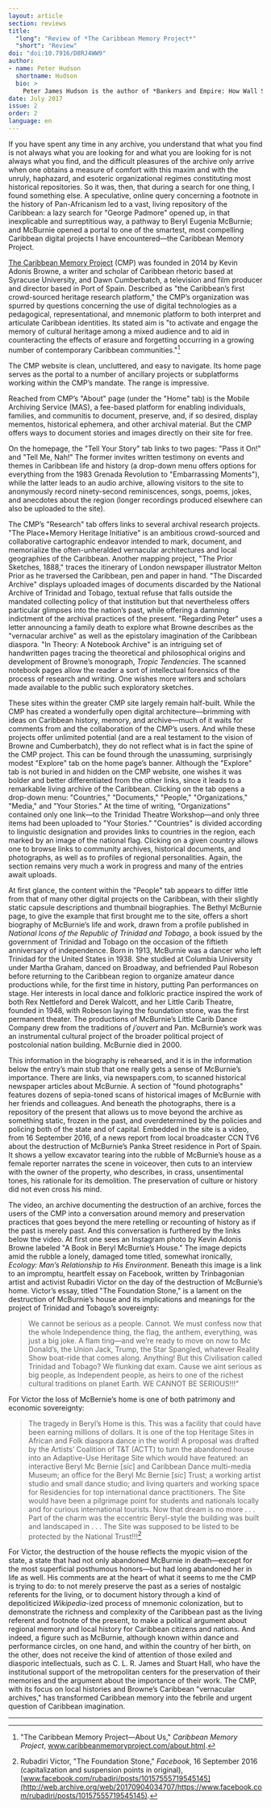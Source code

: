 ```yaml
---
layout: article
section: reviews
title: 
  "long": "Review of *The Caribbean Memory Project*"
  "short": "Review"
doi: "doi:10.7916/D8RJ4WW9"
author: 
- name: Peter Hudson 
  shortname: Hudson
  bio: >
    Peter James Hudson is the author of *Bankers and Empire: How Wall Street Colonized the Caribbean* (2017). He teaches in the departments of history and African American studies at the University of California, Los Angeles.
date: July 2017
issue: 2
order: 2
language: en
---
```


If you have spent any time in any archive, you understand that what you find is not always what you are looking for and what you are looking for is not always what you find, and the difficult pleasures of the archive only arrive when one obtains a measure of comfort with this maxim and with the unruly, haphazard, and esoteric organizational regimes constituting most historical repositories. So it was, then, that during a search for one thing, I found something else. A speculative, online query concerning a footnote in the history of Pan-Africanism led to a vast, living repository of the Caribbean: a lazy search for "George Padmore" opened up, in that inexplicable and surreptitious way, a pathway to Beryl Eugenia McBurnie; and McBurnie opened a portal to one of the smartest, most compelling Caribbean digital projects I have encountered—the Caribbean Memory Project.

[The Caribbean Memory Project](http://www.caribbeanmemoryproject.com/) (CMP) was founded in 2014 by Kevin Adonis Browne, a writer and scholar of Caribbean rhetoric based at Syracuse University, and Dawn Cumberbatch, a television and film producer and director based in Port of Spain. Described as "the Caribbean’s first crowd-sourced heritage research platform," the CMP’s organization was spurred by questions concerning the use of digital technologies as a pedagogical, representational, and mnemonic platform to both interpret and articulate Caribbean identities. Its stated aim is "to activate and engage the memory of cultural heritage among a mixed audience and to aid in counteracting the effects of erasure and forgetting occurring in a growing number of contemporary Caribbean communities."[^1] 

The CMP website is clean, uncluttered, and easy to navigate. Its home page serves as the portal to a number of ancillary projects or subplatforms working within the CMP’s mandate. The range is impressive.

Reached from CMP’s "About" page (under the "Home" tab) is the Mobile Archiving Service (MAS), a fee-based platform for enabling individuals, families, and communitis to document, preserve, and, if so desired, display mementos, historical ephemera, and other archival material. But the CMP offers ways to document stories and images directly on their site for free.

On the homepage, the "Tell Your Story" tab links to two pages: "Pass it On!" and "Tell Me, Nah!" The former invites written testimony on events and themes in Caribbean life and history (a drop-down menu offers options for everything from the 1983 Grenada Revolution to "Embarrassing Moments"), while the latter leads to an audio archive, allowing visitors to the site to anonymously record ninety-second reminiscences, songs, poems, jokes, and anecdotes about the region (longer recordings produced elsewhere can also be uploaded to the site).

The CMP’s "Research" tab offers links to several archival research projects. "The Place+Memory Heritage Initiative" is an ambitious crowd-sourced and collaborative cartographic endeavor intended to mark, document, and memorialize the often-unheralded vernacular architectures and local geographies of the Caribbean. Another mapping project, "The Prior Sketches, 1888," traces the itinerary of London newspaper illustrator Melton Prior as he traversed the Caribbean, pen and paper in hand. "The Discarded Archive" displays uploaded images of documents discarded by the National Archive of Trinidad and Tobago, textual refuse that falls outside the mandated collecting policy of that institution but that nevertheless offers particular glimpses into the nation’s past, while offering a damning indictment of the archival practices of the present. "Regarding Peter" uses a letter announcing a family death to explore what Browne describes as the "vernacular archive" as well as the epistolary imagination of the Caribbean diaspora. "In Theory: A Notebook Archive" is an intriguing set of handwritten pages tracing the theoretical and philosophical origins and development of Browne’s monograph, *Tropic Tendencies*. The scanned notebook pages allow the reader a sort of intellectual forensics of the process of research and writing. One wishes more writers and scholars made available to the public such exploratory sketches.

These sites within the greater CMP site largely remain half-built. While the CMP has created a wonderfully open digital architecture—brimming with ideas on Caribbean history, memory, and archive—much of it waits for comments from and the collaboration of the CMP’s users. And while these projects offer unlimited potential (and are a real testament to the vision of Browne and Cumberbatch), they do not reflect what is in fact the spine of the CMP project. This can be found through the unassuming, surprisingly modest "Explore" tab on the home page’s banner. Although the "Explore" tab is not buried in and hidden on the CMP website, one wishes it was bolder and better differentiated from the other links, since it leads to a remarkable living archive of the Caribbean. Clicking on the tab opens a drop-down menu: "Countries," "Documents," "People," "Organizations," "Media," and "Your Stories." At the time of writing, "Organizations" contained only one link—to the Trinidad Theatre Workshop—and only three items had been uploaded to "Your Stories." "Countries" is divided according to linguistic designation and provides links to countries in the region, each marked by an image of the national flag. Clicking on a given country allows one to browse links to community archives, historical documents, and photographs, as well as to profiles of regional personalities. Again, the section remains very much a work in progress and many of the entries await uploads.

At first glance, the content within the "People" tab appears to differ little from that of many other digital projects on the Caribbean, with their slightly static capsule descriptions and thumbnail biographies. The Bethyl McBurnie page, to give the example that first brought me to the site, offers a short biography of McBurnie’s life and work, drawn from a profile published in *National Icons of the Republic of Trinidad and Tobago*, a book issued by the government of Trinidad and Tobago on the occasion of the fiftieth anniversary of independence. Born in 1913, McBurnie was a dancer who left Trinidad for the United States in 1938. She studied at Columbia University under Martha Graham, danced on Broadway, and befriended Paul Robeson before returning to the Caribbean region to organize amateur dance productions while, for the first time in history, putting Pan performances on stage. Her interests in local dance and folkloric practice inspired the work of both Rex Nettleford and Derek Walcott, and her Little Carib Theatre, founded in 1948, with Robeson laying the foundation stone, was the first permanent theater. The productions of McBurnie’s Little Carib Dance Company drew from the traditions of *j’ouvert* and Pan. McBurnie’s work was an instrumental cultural project of the broader political project of postcolonial nation building. McBurnie died in 2000.

This information in the biography is rehearsed, and it is in the information below the entry’s main stub that one really gets a sense of McBurnie’s importance. There are links, via newspapers.com, to scanned historical newspaper articles about McBurnie. A section of "found photographs" features dozens of sepia-toned scans of historical images of McBurnie with her friends and colleagues. And beneath the photographs, there is a repository of the present that allows us to move beyond the archive as something static, frozen in the past, and overdetermined by the policies and policing both of the state and of capital. Embedded in the site is a video, from 16 September 2016, of a news report from local broadcaster CCN TV6 about the destruction of McBurnie’s Panka Street residence in Port of Spain. It shows a yellow excavator tearing into the rubble of McBurnie’s house as a female reporter narrates the scene in voiceover, then cuts to an interview with the owner of the property, who describes, in crass, unsentimental tones, his rationale for its demolition. The preservation of culture or history did not even cross his mind.

The video, an archive documenting the destruction of an archive, forces the users of the CMP into a conversation around memory and preservation practices that goes beyond the mere retelling or recounting of history as if the past is merely past. And this conversation is furthered by the links below the video. At first one sees an Instagram photo by Kevin Adonis Browne labeled "A Book in Beryl McBurnie’s House." The image depicts amid the rubble a lonely, damaged tome titled, somewhat ironically, *Ecology: Man’s Relationship to His Environment*. Beneath this image is a link to an impromptu, heartfelt essay on Facebook, written by Trinbagonian artist and activist Rubadiri Victor on the day of the destruction of McBurnie’s home. Victor’s essay, titled "The Foundation Stone," is a lament on the destruction of McBurnie’s house and its implications and meanings for the project of Trinidad and Tobago’s sovereignty:

> We cannot be serious as a people. Cannot. We must confess now that the whole Independence thing, the flag, the anthem, everything, was just a big joke. A flam ting—and we’re ready to move on now to Mc Donald’s, the Union Jack, Trump, the Star Spangled, whatever Reality Show boat-ride that comes along. Anything! But this Civilisation called Trinidad and Tobago? We flunking dat exam. Cause we aint serious as big people, as Independent people, as heirs to one of the richest cultural traditions on planet Earth. WE CANNOT BE SERIOUS!!!"

For Victor the loss of McBernie’s home is one of both patrimony and economic sovereignty:

> The tragedy in Beryl’s Home is this. This was a facility that could have been earning millions of dollars. It is one of the top Heritage Sites in African and Folk diaspora dance in the world! A proposal was drafted by the Artists’ Coalition of T&T (ACTT) to turn the abandoned house into an Adaptive-Use Heritage Site which would have featured: an interactive Beryl Mc Bernie \[*sic*\] and Caribbean Dance multi-media Museum; an office for the Beryl Mc Bernie \[*sic*\] Trust; a working artist studio and small dance studio; and living quarters and working space for Residencies for top international dance practitioners. The Site would have been a pilgrimage point for students and nationals locally and for curious international tourists. Now that dream is no more . . . Part of the charm was the eccentric Beryl-style the building was built and landscaped in . . . The Site was supposed to be listed to be protected by the National Trust!!![^2]

For Victor, the destruction of the house reflects the myopic vision of the state, a state that had not only abandoned McBurnie in death—except for the most superficial posthumous honors—but had long abandoned her in life as well. His comments are at the heart of what it seems to me the CMP is trying to do: to not merely preserve the past as a series of nostalgic referents for the living, or to document history through a kind of depoliticized *Wikipedia*-ized process of mnemonic colonization, but to demonstrate the richness and complexity of the Caribbean past as the living referent and footnote of the present, to make a political argument about regional memory and local history for Caribbean citizens and nations. And indeed, a figure such as McBurnie, although known within dance and performance circles, on one hand, and within the country of her birth, on the other, does not receive the kind of attention of those exiled and diasporic intellectuals, such as C. L. R. James and Stuart Hall, who have the institutional support of the metropolitan centers for the preservation of their memories and the argument about the importance of their work. The CMP, with its focus on local histories and Browne’s Caribbean "vernacular archives," has transformed Caribbean memory into the febrile and urgent question of Caribbean imagination.

---

[^1]: "The Caribbean Memory Project—About Us," *Caribbean Memory Project*, www.caribbeanmemoryproject.com/about.html.

[^2]: Rubadiri Victor, "The Foundation Stone," *Facebook*, 16 September 2016 (capitalization and suspension points in original), [www.facebook.com/rubadiri/posts/10157555719545145](http://web.archive.org/web/20170904034707/https://www.facebook.com/rubadiri/posts/10157555719545145).
